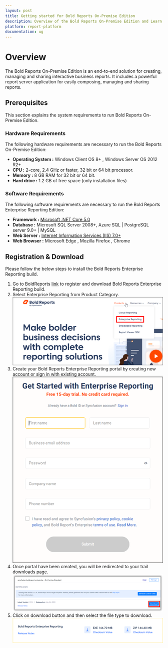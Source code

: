 ```yaml
---
layout: post
title: Getting started for Bold Reports On-Premise Edition
description: Overview of the Bold Reports On-Premise Edition and Learn what are the system requirements to deploy Bold Reports On-Premise in your machine.
platform: report-platform
documentation: ug
---
```


# Overview

The Bold Reports On-Premise Edition is an end-to-end solution for creating, managing and sharing interactive business reports. It includes a powerful report server application for easily composing, managing and sharing reports.

## Prerequisites

This section explains the system requirements to run Bold Reports On-Premise Edition.

### Hardware Requirements

The following hardware requirements are necessary to run the Bold Reports On-Premise Edition:
* **Operating System :**  Windows Client OS 8+ , Windows Server OS 2012 R2+
* **CPU :** 2-core, 2.4 GHz or faster, 32 bit or 64 bit processor.
* **Memory :** 8 GB RAM for 32 bit or 64 bit.
* **Hard drive :** 1.2 GB of free space (only installation files)

### Software Requirements

The following software requirements are necessary to run the Bold Reports Enterprise Reporting Edition:
* **Framework :** [Microsoft .NET Core 5.0](https://dotnet.microsoft.com/en-us/download/dotnet/5.0)
* **Database :** Microsoft SQL Server 2008+, Azure SQL | PostgreSQL server 9.0+ | MySQL
* **Web Server :** [Internet Information Services (IIS) 7.0+](https://en.wikipedia.org/wiki/Internet_Information_Services)
* **Web Browser :** Microsoft Edge , Mozilla Firefox , Chrome

## Registration & Download

Please follow the below steps to install the Bold Reports Enterprise Reporting build.
1. Go to BoldReports [link](https://www.boldreports.com/) to register and download Bold Reports Enterprise Reporting build.
2. Select Enterprise Reporting from Product Category.
![Bold Reports On-Premise Plans](/static/assets/on-premise/images/getting-started/trail-page.png)
3. Create your Bold Reports Enterprise Reporting portal by creating new account or sign in with existing account.
![Bold Reports Portal Registration](/static/assets/on-premise/images/getting-started/portal-registration.png)
4. Once portal have been created, you will be redirected to your trail downloads page.
![Bold Reports download option](/static/assets/on-premise/images/getting-started/download-option.png)
5. Click on download button and then select the file type to download.
![Bold Reports download setup](/static/assets/on-premise/images/getting-started/download-setup.png)
